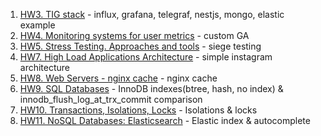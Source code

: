 
1. [HW3. TIG stack](https://github.com/yastasiuk/TIG_stack) - influx, grafana, telegraf, nestjs, mongo, elastic example 
1. [HW4. Monitoring systems for user metrics](./custom-ga/README.md) - custom GA
1. [HW5. Stress Testing. Approaches and tools](./stress-testing/README.md) - siege testing
1. [HW7. High Load Applications Architecture](./instagram-architecture/README.md) - simple instagram architecture
1. [HW8. Web Servers - nginx cache](./nginx-images-cache/README.md) - nginx cache 
1. [HW9. SQL Databases](./innodb-analyze-performance/README.md) - InnoDB indexes(btree, hash, no index) & innodb_flush_log_at_trx_commit comparison 
1. [HW10. Transactions, Isolations, Locks](./isolation-and-locks/README.md) - Isolations & locks 
1. [HW11. NoSQL Databases: Elasticsearch](./elastic-autocomplete/README.md) - Elastic index & autocomplete 
